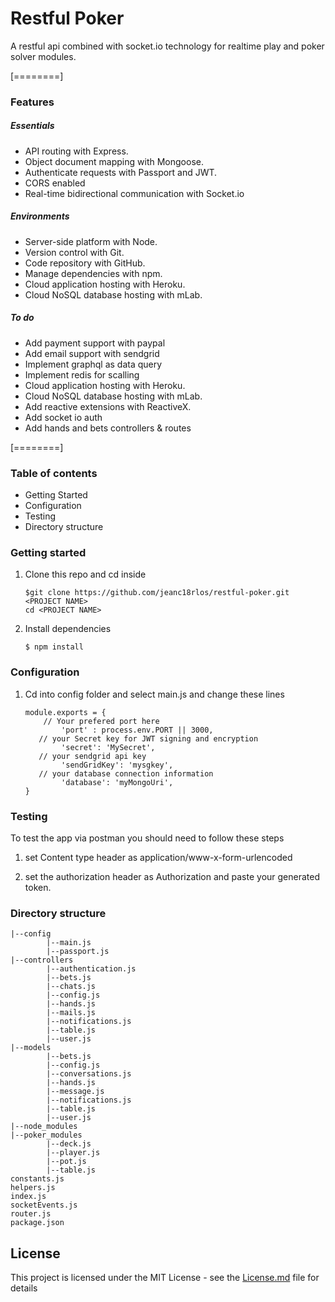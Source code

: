 # Restful Poker
A restful api combined with socket.io technology for realtime play and poker solver modules.

[========]

### Features

##### Essentials
- API routing with Express.
- Object document mapping with Mongoose.
- Authenticate requests with Passport and JWT.
- CORS enabled
- Real-time bidirectional communication with Socket.io

##### Environments 
-  Server-side platform with Node.
- Version control with Git.
- Code repository with GitHub.
- Manage dependencies with  npm.
- Cloud application hosting with Heroku.
- Cloud NoSQL database hosting with mLab.

##### To do
-  Add payment support with paypal
- Add email support with sendgrid
- Implement graphql as data query
- Implement redis for scalling
- Cloud application hosting with Heroku.
- Cloud NoSQL database hosting with mLab.
-  Add reactive extensions with ReactiveX.
-  Add socket io auth
-  Add hands and bets controllers & routes

[========]


### Table of contents
-  Getting Started
- Configuration
- Testing
- Directory structure

### Getting started
1) Clone this repo and cd inside

    ```
    $git clone https://github.com/jeanc18rlos/restful-poker.git <PROJECT NAME>
	cd <PROJECT NAME>
    ```

2) Install dependencies

    ```
    $ npm install
    ```

### Configuration
1) Cd into config folder and select main.js and change these lines

    ```
    module.exports = {
        // Your prefered port here
            'port' : process.env.PORT || 3000,
       // your Secret key for JWT signing and encryption
            'secret': 'MySecret',
       // your sendgrid api key
            'sendGridKey': 'mysgkey',
       // your database connection information
            'database': 'myMongoUri',
    }
    ```

### Testing
To test the app via postman you should need to follow these steps

1) set  Content type header as application/www-x-form-urlencoded

2) set the authorization header as Authorization and paste your generated token.

### Directory structure

```
|--config
		|--main.js
		|--passport.js
|--controllers
		|--authentication.js
		|--bets.js
		|--chats.js
		|--config.js
		|--hands.js
		|--mails.js
		|--notifications.js
		|--table.js
		|--user.js
|--models
		|--bets.js
		|--config.js
		|--conversations.js
		|--hands.js
		|--message.js
		|--notifications.js
		|--table.js
		|--user.js
|--node_modules
|--poker_modules
		|--deck.js
		|--player.js
		|--pot.js
		|--table.js
constants.js
helpers.js
index.js
socketEvents.js
router.js
package.json
```



## License

This project is licensed under the MIT License - see the [License.md](License.md) file for details

